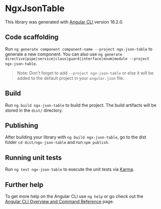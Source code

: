 # NgxJsonTable

This library was generated with [Angular CLI](https://github.com/angular/angular-cli) version 16.2.0.

## Code scaffolding

Run `ng generate component component-name --project ngx-json-table` to generate a new component. You can also use `ng generate directive|pipe|service|class|guard|interface|enum|module --project ngx-json-table`.
> Note: Don't forget to add `--project ngx-json-table` or else it will be added to the default project in your `angular.json` file. 

## Build

Run `ng build ngx-json-table` to build the project. The build artifacts will be stored in the `dist/` directory.

## Publishing

After building your library with `ng build ngx-json-table`, go to the dist folder `cd dist/ngx-json-table` and run `npm publish`.

## Running unit tests

Run `ng test ngx-json-table` to execute the unit tests via [Karma](https://karma-runner.github.io).

## Further help

To get more help on the Angular CLI use `ng help` or go check out the [Angular CLI Overview and Command Reference](https://angular.io/cli) page.
